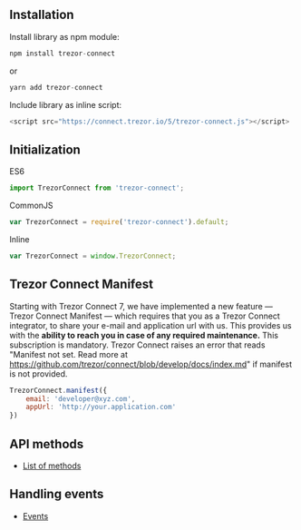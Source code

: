 ## Installation

Install library as npm module:
```javascript
npm install trezor-connect
```
or 
```javascript
yarn add trezor-connect
```

Include library as inline script:
```javascript
<script src="https://connect.trezor.io/5/trezor-connect.js"></script>
```

## Initialization

ES6
```javascript
import TrezorConnect from 'trezor-connect';
```

CommonJS
```javascript
var TrezorConnect = require('trezor-connect').default;
```

Inline
```javascript
var TrezorConnect = window.TrezorConnect;
```

## Trezor Connect Manifest
Starting with Trezor Connect 7, we have implemented a new feature — Trezor Connect Manifest — which requires that you as a Trezor Connect integrator, to share your e-mail and application url with us.
This provides us with the **ability to reach you in case of any required maintenance.**
This subscription is mandatory. Trezor Connect raises an error that reads "Manifest not set. Read more at https://github.com/trezor/connect/blob/develop/docs/index.md" if manifest is not provided.
```javascript
TrezorConnect.manifest({
    email: 'developer@xyz.com',
    appUrl: 'http://your.application.com'
})
```

## API methods

* [List of methods](methods.md)

## Handling events

* [Events](events.md)

